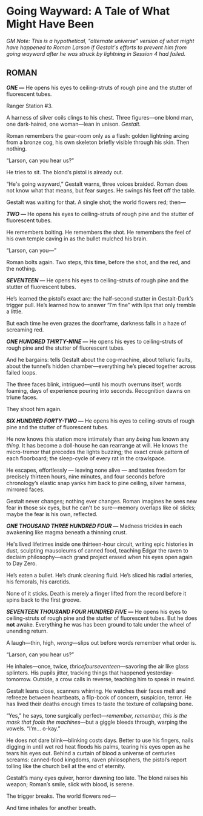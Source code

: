 # Going Wayward: A Tale of What Might Have Been

_GM Note: This is a hypothetical, "alternate universe" version of what might have happened to Roman Larson if Gestalt's efforts to prevent him from going wayward after he was struck by lightning in Session 4 had failed._

## ROMAN

***ONE —***
He opens his eyes to ceiling-struts of rough pine and the stutter of fluorescent tubes.

Ranger Station #3.

A harness of silver coils clings to his chest. Three figures—one blond man, one dark-haired, one woman—lean in unison. *Gestalt.*

Roman remembers the gear-room only as a flash: golden lightning arcing from a bronze cog, his own skeleton briefly visible through his skin. Then nothing.

“Larson, can you hear us?”

He tries to sit. The blond’s pistol is already out.

“He's going wayward,” Gestalt warns, three voices braided. Roman does not know what that means, but fear surges. He swings his feet off the table.

Gestalt was waiting for that. A single shot; the world flowers red; then—

***TWO —***
He opens his eyes to ceiling-struts of rough pine and the stutter of fluorescent tubes.

He remembers bolting. He remembers the shot. He remembers the feel of his own temple caving in as the bullet mulched his brain.

“Larson, can you—”

Roman bolts again. Two steps, this time, before the shot, and the red, and the nothing.

***SEVENTEEN —***
He opens his eyes to ceiling-struts of rough pine and the stutter of fluorescent tubes.

He’s learned the pistol’s exact arc: the half-second stutter in Gestalt-Dark’s trigger pull. He’s learned how to answer “I’m fine” with lips that only tremble a little.

But each time he even grazes the doorframe, darkness falls in a haze of screaming red.

***ONE HUNDRED THIRTY-NINE —***
He opens his eyes to ceiling-struts of rough pine and the stutter of fluorescent tubes.

And he bargains: tells Gestalt about the cog-machine, about telluric faults, about the tunnel’s hidden chamber—everything he’s pieced together across failed loops.

The three faces blink, intrigued—until his mouth overruns itself, words foaming, days of experience pouring into seconds. Recognition dawns on triune faces.

They shoot him again.

***SIX HUNDRED FORTY-TWO —***
He opens his eyes to ceiling-struts of rough pine and the stutter of fluorescent tubes.

He now knows this station more intimately than any *being* has known any *thing*. It has become a doll-house he can rearrange at will. He knows the micro-tremor that precedes the lights buzzing; the exact creak pattern of each floorboard; the sleep-cycle of every rat in the crawlspace.

He escapes, effortlessly — leaving none alive — and tastes freedom for precisely thirteen hours, nine minutes, and four seconds before chronology’s elastic snap yanks him back to pine ceiling, silver harness, mirrored faces.

Gestalt never changes; nothing ever changes. Roman imagines he sees new fear in those six eyes, but he can't be sure—memory overlaps like oil slicks; maybe the fear is his own, reflected.

***ONE THOUSAND THREE HUNDRED FOUR —***
Madness trickles in each awakening like magma beneath a thinning crust.

He's lived lifetimes inside one thirteen-hour circuit, writing epic histories in dust, sculpting mausoleums of canned food, teaching Edgar the raven to declaim philosophy—each grand project erased when his eyes open again to Day Zero.

He’s eaten a bullet. He’s drunk cleaning fluid. He’s sliced his radial arteries, his femorals, his carotids.

None of it sticks. Death is merely a finger lifted from the record before it spins back to the first groove.

***SEVENTEEN THOUSAND FOUR HUNDRED FIVE —***
He opens his eyes to ceiling-struts of rough pine and the stutter of fluorescent tubes. But he does **not** awake. Everything he was has been ground to talc under the wheel of unending return.

A laugh—thin, high, *wrong*—slips out before words remember what order is.

“Larson, can you hear us?”

He inhales—once, twice, *thricefourseventeen*—savoring the air like glass splinters. His pupils jitter, tracking things that happened yesterday-tomorrow. Outside, a crow calls in reverse, teaching him to speak in rewind.

Gestalt leans close, scanners whirring. He watches their faces melt and refreeze between heartbeats, a flip-book of concern, suspicion, terror. He has lived their deaths enough times to taste the texture of collapsing bone.

“Yes,” he says, tone surgically perfect—*remember, remember, this is the mask that fools the machines*—but a giggle bleeds through, warping the vowels. “I’m… o-kay.”

He does not dare blink—blinking costs days. Better to use his fingers, nails digging in until wet red heat floods his palms, tearing his eyes open as he tears his eyes out. Behind a curtain of blood a universe of centuries screams: canned-food kingdoms, raven philosophers, the pistol’s report tolling like the church bell at the end of eternity.

Gestalt’s many eyes quiver, horror dawning too late. The blond raises his weapon; Roman’s smile, slick with blood, is serene.

The trigger breaks. The world flowers red—

And time inhales for another breath.